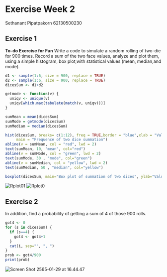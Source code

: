 # Exercise Week 2

Sethanant Pipatpakorn 62130500230

## Exercise 1

**To-do Exercise for Fun**
Write a code to simulate a random rolling of two-die for 900 times. 
Record a sum of the two face values, analyze and plot them, 
using a simple histogram, box plot,with statistical values (mean, median,and mode).

```R
d1 <- sample(1:6, size = 900, replace = TRUE)
d2 <- sample(1:6, size = 900, replace = TRUE)
dicesSum <- d1+d2

getmode <- function(v) {
  uniqv <- unique(v)
  uniqv[which.max(tabulate(match(v, uniqv)))]
}

sumMean = mean(dicesSum)
sumMode = getmode(dicesSum)
sumMedian = median(dicesSum)

hist(dicesSum, breaks= c(1:12), freq = TRUE,border = "blue",xlab = "Value", 
     main = "Frequence of two dice summation")
abline(v = sumMean, col = "red", lwd = 2)
text(sumMean, 10, "mean", col="red")
abline(v = sumMode, col = "green", lwd = 2)
text(sumMode, 30 , "mode", col="green")
abline(v = sumMedian, col = "yellow", lwd = 2)
text(sumMedian, 50 , "median", col="yellow")

boxplot(dicesSum, main="Box plot of summation of two dices", ylab="Value")
```

![Rplot01](https://img.cscms.me/lSRzuXXoZOV1DBMloM4U.png)
![Rplot0](https://img.cscms.me/wLFyTYEe6FLkKkV2Ilf7.png)

## Exercise 2
In addition, find a probability of getting a sum of 4 of those 900 rolls.
```R
got4 <- 0
for (s in dicesSum) {
  if (s==4) {
    got4 <- got4+1
  }
  cat(i, sep="", ", ")
}
prob <- got4/900
print(prob)
```


![Screen Shot 2565-01-29 at 16.44.47](https://img.cscms.me/t8e6QOBS2sK5yFVEzeYr.png)
